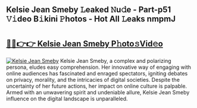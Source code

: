## Kelsie Jean Smeby 𝙻eaked 𝙽u𝚍e - Part-p51 𝚅𝚒deo B𝚒kini 𝙿hotos - Hot All 𝙻eaks nmpmJ

# <h2><a href="http://ld13xq.urlbe.top/?page=Kelsie+Jean+Smeby">🔗🔗👉👉 Kelsie Jean Smeby P𝚑oto𝚜Vid𝚎o</a></h2>

[![Kelsie Jean Smeby](https://i.imgur.com/eBuTRDB.gif)](http://ld13xq.urlbe.top/?page=Kelsie+Jean+Smeby)
Kelsie Jean Smeby, a complex and polarizing persona, eludes easy comprehension. Her innovative way of engaging with online audiences has fascinated and enraged spectators, igniting debates on privacy, morality, and the intricacies of digital societies. Despite the uncertainty of her future actions, her impact on online culture is palpable. Armed with an unwavering spirit and undeniable allure, Kelsie Jean Smeby influence on the digital landscape is unparalleled.

